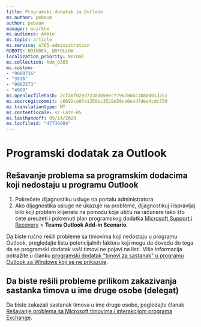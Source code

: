 ```yaml
---
title: Programski dodatak za Outlook
ms.author: pebaum
author: pebaum
manager: mnirkhe
ms.audience: Admin
ms.topic: article
ms.service: o365-administration
ROBOTS: NOINDEX, NOFOLLOW
localization_priority: Normal
ms.collection: Adm_O365
ms.custom:
- "9000736"
- "3536"
- "9002573"
- "4990"
ms.openlocfilehash: 2cfa8f02ed7238d059ec7796786bc1b80d013251
ms.sourcegitcommit: c6692ce0fa1358ec3529e59ca0ecdfdea4cdc759
ms.translationtype: MT
ms.contentlocale: sr-Latn-RS
ms.lasthandoff: 09/14/2020
ms.locfileid: "47736004"
---
```

# <a name="teams-outlook-add-in"></a>Programski dodatak za Outlook

## <a name="to-troubleshoot-a-missing-teams-outlook-add-in"></a>Rešavanje problema sa programskim dodacima koji nedostaju u programu Outlook

1. Pokrećete dijagnostiku usluge na portalu administratora. 
2. Ako dijagnostika usluge ne ukazuje na probleme, dijagnostikuj i ispravljaj bilo koji problem klijenata na pomoću koje utiču na računare tako što ćete preuzeti i pokrenuti plan programskog dodatka [Microsoft Support i Recovery](https://aka.ms/SaRA-TeamsAddInScenario)  >  **Teams Outlook Add-in Scenario**.

Da biste ručno rešili probleme sa timovima koji nedostaju u programu Outlook, pregledajte listu potencijalnih faktora koji mogu da dovedu do toga da se programski dodatak vaši timovi ne pojavi na listi. Više informacija potražite u članku [programski dodatak "timovi za sastanak" u programu Outlook za Windows koji se ne prikazuje](https://docs.microsoft.com/microsoftteams/teams-add-in-for-outlook#teams-meeting-add-in-in-outlook-for-windows-does-not-show).

## <a name="to-troubleshoot-scheduling-a-teams-meeting-on-behalf-of-someone-else-delegate"></a>Da biste rešili probleme prilikom zakazivanja sastanka timova u ime druge osobe (delegat)

Da biste zakazali sastanak timova u ime druge osobe, pogledajte članak [Rešavanje problema sa Microsoft timovima i interakcijom programa Exchange](https://docs.microsoft.com/microsoftteams/troubleshoot/known-issues/teams-exchange-interaction-issue).
